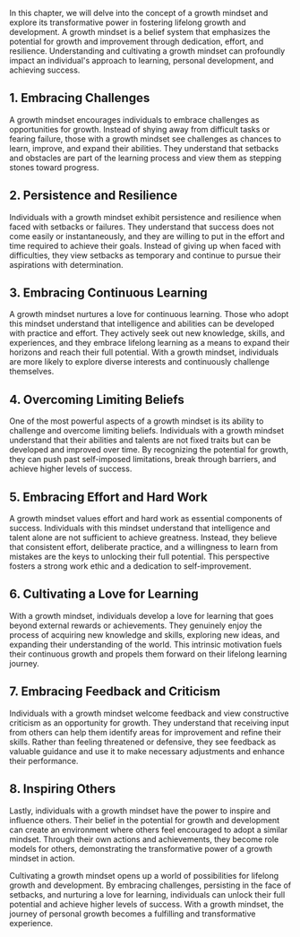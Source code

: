 
In this chapter, we will delve into the concept of a growth mindset and explore its transformative power in fostering lifelong growth and development. A growth mindset is a belief system that emphasizes the potential for growth and improvement through dedication, effort, and resilience. Understanding and cultivating a growth mindset can profoundly impact an individual's approach to learning, personal development, and achieving success.

**1. Embracing Challenges**
---------------------------

A growth mindset encourages individuals to embrace challenges as opportunities for growth. Instead of shying away from difficult tasks or fearing failure, those with a growth mindset see challenges as chances to learn, improve, and expand their abilities. They understand that setbacks and obstacles are part of the learning process and view them as stepping stones toward progress.

**2. Persistence and Resilience**
---------------------------------

Individuals with a growth mindset exhibit persistence and resilience when faced with setbacks or failures. They understand that success does not come easily or instantaneously, and they are willing to put in the effort and time required to achieve their goals. Instead of giving up when faced with difficulties, they view setbacks as temporary and continue to pursue their aspirations with determination.

**3. Embracing Continuous Learning**
------------------------------------

A growth mindset nurtures a love for continuous learning. Those who adopt this mindset understand that intelligence and abilities can be developed with practice and effort. They actively seek out new knowledge, skills, and experiences, and they embrace lifelong learning as a means to expand their horizons and reach their full potential. With a growth mindset, individuals are more likely to explore diverse interests and continuously challenge themselves.

**4. Overcoming Limiting Beliefs**
----------------------------------

One of the most powerful aspects of a growth mindset is its ability to challenge and overcome limiting beliefs. Individuals with a growth mindset understand that their abilities and talents are not fixed traits but can be developed and improved over time. By recognizing the potential for growth, they can push past self-imposed limitations, break through barriers, and achieve higher levels of success.

**5. Embracing Effort and Hard Work**
-------------------------------------

A growth mindset values effort and hard work as essential components of success. Individuals with this mindset understand that intelligence and talent alone are not sufficient to achieve greatness. Instead, they believe that consistent effort, deliberate practice, and a willingness to learn from mistakes are the keys to unlocking their full potential. This perspective fosters a strong work ethic and a dedication to self-improvement.

**6. Cultivating a Love for Learning**
--------------------------------------

With a growth mindset, individuals develop a love for learning that goes beyond external rewards or achievements. They genuinely enjoy the process of acquiring new knowledge and skills, exploring new ideas, and expanding their understanding of the world. This intrinsic motivation fuels their continuous growth and propels them forward on their lifelong learning journey.

**7. Embracing Feedback and Criticism**
---------------------------------------

Individuals with a growth mindset welcome feedback and view constructive criticism as an opportunity for growth. They understand that receiving input from others can help them identify areas for improvement and refine their skills. Rather than feeling threatened or defensive, they see feedback as valuable guidance and use it to make necessary adjustments and enhance their performance.

**8. Inspiring Others**
-----------------------

Lastly, individuals with a growth mindset have the power to inspire and influence others. Their belief in the potential for growth and development can create an environment where others feel encouraged to adopt a similar mindset. Through their own actions and achievements, they become role models for others, demonstrating the transformative power of a growth mindset in action.

Cultivating a growth mindset opens up a world of possibilities for lifelong growth and development. By embracing challenges, persisting in the face of setbacks, and nurturing a love for learning, individuals can unlock their full potential and achieve higher levels of success. With a growth mindset, the journey of personal growth becomes a fulfilling and transformative experience.
